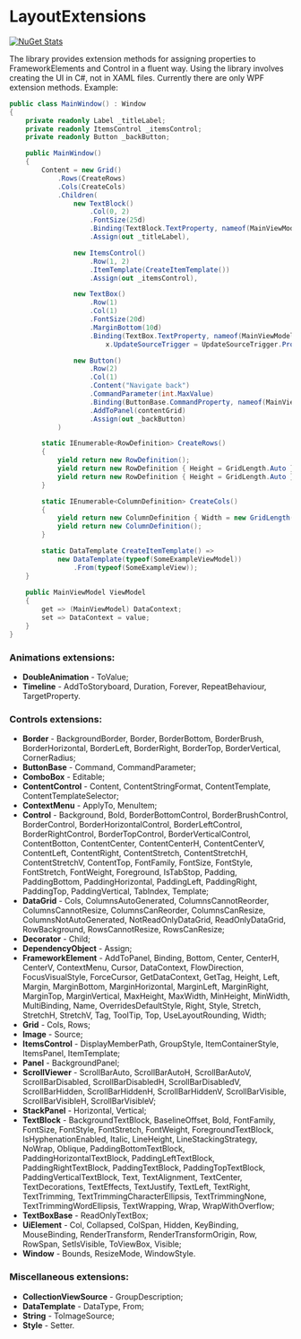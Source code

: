 # LayoutExtensions

[![NuGet Stats](https://img.shields.io/nuget/v/LayoutExtensions.WPF.svg)](https://www.nuget.org/packages/LayoutExtensions.WPF/)

The library provides extension methods for assigning properties to FrameworkElements and Control in a fluent way. Using the library involves creating the UI in C#, not in XAML files. Currently there are only WPF extension methods.
Example:
```cs    
public class MainWindow() : Window
{
	private readonly Label _titleLabel;
	private readonly ItemsControl _itemsControl;
	private readonly Button _backButton;

	public MainWindow()
	{
		Content = new Grid()
			.Rows(CreateRows)
			.Cols(CreateCols)
			.Children(
				new TextBlock()
					.Col(0, 2)
					.FontSize(25d)
					.Binding(TextBlock.TextProperty, nameof(MainViewModel.SomeText))
					.Assign(out _titleLabel),

				new ItemsControl()
					.Row(1, 2)
					.ItemTemplate(CreateItemTemplate())
					.Assign(out _itemsControl),

				new TextBox()
					.Row(1)
					.Col(1)
					.FontSize(20d)
					.MarginBottom(10d)
					.Binding(TextBox.TextProperty, nameof(MainViewModel.SomeInput), x =>
						x.UpdateSourceTrigger = UpdateSourceTrigger.PropertyChanged),

				new Button()
					.Row(2)
					.Col(1)
					.Content("Navigate back")
					.CommandParameter(int.MaxValue)
					.Binding(ButtonBase.CommandProperty, nameof(MainViewModel.SomeAction))
					.AddToPanel(contentGrid)
					.Assign(out _backButton)
			)

		static IEnumerable<RowDefinition> CreateRows()
		{
			yield return new RowDefinition();
			yield return new RowDefinition { Height = GridLength.Auto };
			yield return new RowDefinition { Height = GridLength.Auto };
		}

		static IEnumerable<ColumnDefinition> CreateCols()
		{
			yield return new ColumnDefinition { Width = new GridLength(200, GridUnitType.Pixel) };
			yield return new ColumnDefinition();
		}

		static DataTemplate CreateItemTemplate() =>
			new DataTemplate(typeof(SomeExampleViewModel))
				.From(typeof(SomeExampleView));
	}
	
	public MainViewModel ViewModel
	{
		get => (MainViewModel) DataContext;
		set => DataContext = value;
	}
}
```

### Animations extensions:
 - **DoubleAnimation** - ToValue;
 - **Timeline** - AddToStoryboard, Duration, Forever, RepeatBehaviour, TargetProperty.

### Controls extensions:
 - **Border** - BackgroundBorder, Border, BorderBottom, BorderBrush, BorderHorizontal, BorderLeft, BorderRight, BorderTop, BorderVertical, CornerRadius;
 - **ButtonBase** - Command, CommandParameter;
 - **ComboBox** - Editable;
 - **ContentControl** - Content, ContentStringFormat, ContentTemplate, ContentTemplateSelector;
 - **ContextMenu** - ApplyTo, MenuItem;
 - **Control** - Background, Bold, BorderBottomControl, BorderBrushControl, BorderControl, BorderHorizontalControl, BorderLeftControl, BorderRightControl, BorderTopControl, BorderVerticalControl, ContentBotton, ContentCenter, ContentCenterH, ContentCenterV, ContentLeft, ContentRight, ContentStretch, ContentStretchH, ContentStretchV, ContentTop, FontFamily, FontSize, FontStyle, FontStretch, FontWeight, Foreground, IsTabStop, Padding, PaddingBottom, PaddingHorizontal, PaddingLeft, PaddingRight, PaddingTop, PaddingVertical, TabIndex, Template;
 - **DataGrid** - Cols, ColumnsAutoGenerated, ColumnsCannotReorder, ColumnsCannotResize, ColumnsCanReorder, ColumnsCanResize, ColumnsNotAutoGenerated, NotReadOnlyDataGrid, ReadOnlyDataGrid, RowBackground, RowsCannotResize, RowsCanResize;
 - **Decorator** - Child;
 - **DependencyObject** - Assign;
 - **FrameworkElement** - AddToPanel, Binding, Bottom, Center, CenterH, CenterV, ContextMenu, Cursor, DataContext, FlowDirection, FocusVisualStyle, ForceCursor, GetDataContext, GetTag, Height, Left, Margin, MarginBottom, MarginHorizontal, MarginLeft, MarginRight, MarginTop, MarginVertical, MaxHeight, MaxWidth, MinHeight, MinWidth, MultiBinding, Name, OverridesDefaultStyle, Right, Style, Stretch, StretchH, StretchV, Tag, ToolTip, Top, UseLayoutRounding, Width;
 - **Grid** - Cols, Rows;
 - **Image** - Source;
 - **ItemsControl** - DisplayMemberPath, GroupStyle, ItemContainerStyle, ItemsPanel, ItemTemplate;
 - **Panel** - BackgroundPanel;
 - **ScrollViewer** - ScrollBarAuto, ScrollBarAutoH, ScrollBarAutoV, ScrollBarDisabled, ScrollBarDisabledH, ScrollBarDisabledV, ScrollBarHidden, ScrollBarHiddenH, ScrollBarHiddenV, ScrollBarVisible, ScrollBarVisibleH, ScrollBarVisibleV;
 - **StackPanel** - Horizontal, Vertical;
 - **TextBlock** - BackgroundTextBlock, BaselineOffset, Bold, FontFamily, FontSize, FontStyle, FontStretch, FontWeight, ForegroundTextBlock, IsHyphenationEnabled, Italic, LineHeight, LineStackingStrategy, NoWrap, Oblique, PaddingBottomTextBlock, PaddingHorizontalTextBlock, PaddingLeftTextBlock, PaddingRightTextBlock, PaddingTextBlock, PaddingTopTextBlock, PaddingVerticalTextBlock, Text, TextAlignment, TextCenter, TextDecorations, TextEffects, TextJustify, TextLeft, TextRight, TextTrimming, TextTrimmingCharacterEllipsis, TextTrimmingNone, TextTrimmingWordEllipsis, TextWrapping, Wrap, WrapWithOverflow;
 - **TextBoxBase** - ReadOnlyTextBox;
 - **UiElement** - Col, Collapsed, ColSpan, Hidden, KeyBinding, MouseBinding, RenderTransform, RenderTransformOrigin, Row, RowSpan, SetIsVisible, ToViewBox, Visible;
 - **Window** - Bounds, ResizeMode, WindowStyle.

### Miscellaneous extensions:
 - **CollectionViewSource** - GroupDescription;
 - **DataTemplate** - DataType, From;
 - **String** - ToImageSource;
 - **Style** - Setter.
